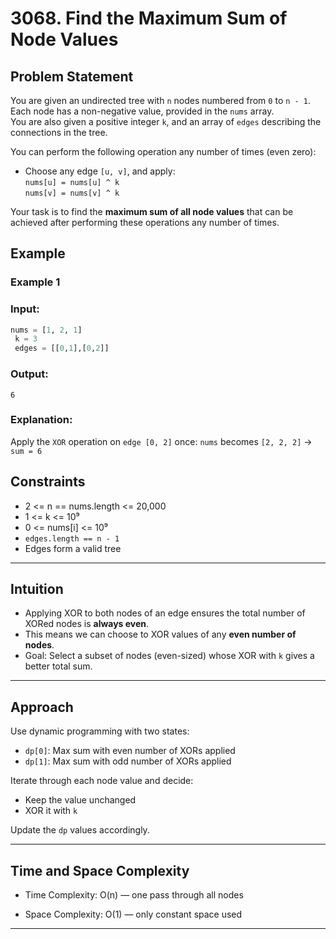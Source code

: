 # 3068. Find the Maximum Sum of Node Values

## Problem Statement

You are given an undirected tree with `n` nodes numbered from `0` to `n - 1`.  
Each node has a non-negative value, provided in the `nums` array.  
You are also given a positive integer `k`, and an array of `edges` describing the connections in the tree.

You can perform the following operation any number of times (even zero):
- Choose any edge `[u, v]`, and apply:  
  `nums[u] = nums[u] ^ k`  
  `nums[v] = nums[v] ^ k`  

Your task is to find the **maximum sum of all node values** that can be achieved after performing these operations any number of times.

## Example

### Example 1
### Input: 
```python
nums = [1, 2, 1]
 k = 3
 edges = [[0,1],[0,2]]
```
### Output: 
```
6
```
### Explanation: 
Apply the `XOR` operation on `edge [0, 2]` once:
`nums` becomes `[2, 2, 2]` → `sum = 6`
## Constraints

- 2 <= n == nums.length <= 20,000  
- 1 <= k <= 10⁹  
- 0 <= nums[i] <= 10⁹  
- `edges.length == n - 1`  
- Edges form a valid tree

---

## Intuition

- Applying XOR to both nodes of an edge ensures the total number of XORed nodes is **always even**.
- This means we can choose to XOR values of any **even number of nodes**.
- Goal: Select a subset of nodes (even-sized) whose XOR with `k` gives a better total sum.

---

## Approach

Use dynamic programming with two states:
- `dp[0]`: Max sum with even number of XORs applied
- `dp[1]`: Max sum with odd number of XORs applied

Iterate through each node value and decide:
- Keep the value unchanged
- XOR it with `k`

Update the `dp` values accordingly.

---
## Time and Space Complexity
  + Time Complexity: O(n) — one pass through all nodes

  + Space Complexity: O(1) — only constant space used

 ---   


